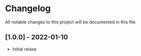 # Changelog
All notable changes to this project will be documented in this file.

## [1.0.0] - 2022-01-10
- Initial relase